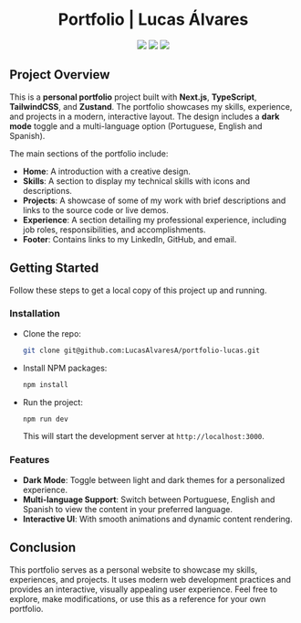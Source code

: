 # <div align="center"> Portfolio | Lucas Álvares </div>

<div align="center">
    <img src="https://img.shields.io/badge/Next-black?style=for-the-badge&logo=next.js&logoColor=white"/>
    <img src="https://img.shields.io/badge/TypeScript-007ACC?style=for-the-badge&logo=typescript&logoColor=white"/>
    <img src="https://img.shields.io/badge/TailwindCSS-%2338B2AC.svg?style=for-the-badge&logo=tailwind-css&logoColor=white"/>
</div>

## Project Overview

This is a **personal portfolio** project built with **Next.js**, **TypeScript**, **TailwindCSS**, and **Zustand**. The portfolio showcases my skills, experience, and projects in a modern, interactive layout. The design includes a **dark mode** toggle and a multi-language option (Portuguese, English and Spanish).

The main sections of the portfolio include:

-   **Home**: A introduction with a creative design.
-   **Skills**: A section to display my technical skills with icons and descriptions.
-   **Projects**: A showcase of some of my work with brief descriptions and links to the source code or live demos.
-   **Experience**: A section detailing my professional experience, including job roles, responsibilities, and accomplishments.
-   **Footer**: Contains links to my LinkedIn, GitHub, and email.

## Getting Started

Follow these steps to get a local copy of this project up and running.

### Installation

-   Clone the repo:

    ```bash
    git clone git@github.com:LucasAlvaresA/portfolio-lucas.git
    ```

-   Install NPM packages:

    ```bash
    npm install
    ```

-   Run the project:

    ```bash
    npm run dev
    ```

    This will start the development server at `http://localhost:3000`.

### Features

-   **Dark Mode**: Toggle between light and dark themes for a personalized experience.
-   **Multi-language Support**: Switch between Portuguese, English and Spanish to view the content in your preferred language.
-   **Interactive UI**: With smooth animations and dynamic content rendering.

## Conclusion

This portfolio serves as a personal website to showcase my skills, experiences, and projects. It uses modern web development practices and provides an interactive, visually appealing user experience. Feel free to explore, make modifications, or use this as a reference for your own portfolio.
